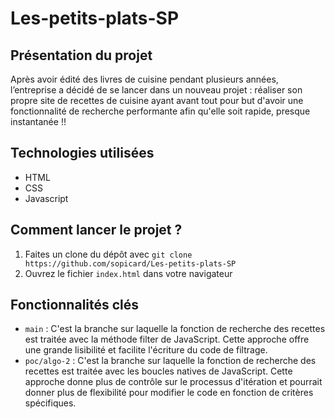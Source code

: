 # Les-petits-plats-SP

## Présentation du projet

Après avoir édité des livres de cuisine pendant plusieurs années, l’entreprise a décidé de se lancer
dans un nouveau projet : réaliser son propre site de recettes de cuisine ayant avant tout pour but d'avoir une fonctionnalité de recherche performante afin qu'elle soit rapide, presque instantanée !!

## Technologies utilisées

- HTML
- CSS
- Javascript

## Comment lancer le projet ?

1. Faites un clone du dépôt avec `git clone https://github.com/sopicard/Les-petits-plats-SP`
2. Ouvrez le fichier `index.html` dans votre navigateur

## Fonctionnalités clés

- `main` : C'est la branche sur laquelle la fonction de recherche des recettes est traitée avec la méthode filter de JavaScript. Cette approche offre une grande lisibilité et facilite l'écriture du code de filtrage.
- `poc/algo-2` : C'est la branche sur laquelle la fonction de recherche des recettes est traitée avec les boucles natives de JavaScript. Cette approche donne plus de contrôle sur le processus d'itération et pourrait donner plus de flexibilité pour modifier le code en fonction de critères spécifiques.
